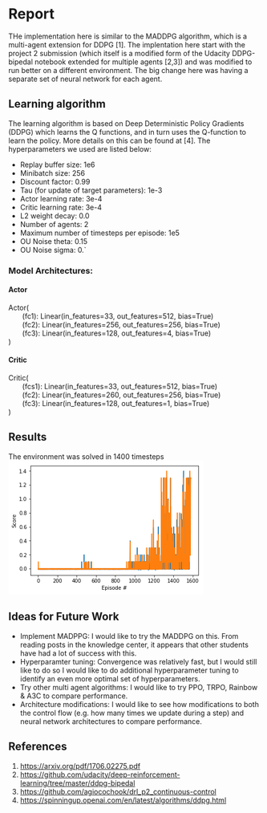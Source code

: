 # Report

THe implementation here is similar to the MADDPG algorithm, which is a multi-agent extension for DDPG [1]. The implentation here start with the project 2 submission (which itself is a modified form of the Udacity DDPG-bipedal notebook extended for multiple agents [2,3]) and was modified to run better on a different environment. The big change here was having a separate set of neural network for each agent.


## Learning algorithm

The learning algorithm is based on Deep Deterministic Policy Gradients (DDPG) which learns the Q functions, and in turn uses the Q-function to learn the policy. More details on this can be found at [4]. The hyperparameters we used are listed below:

* Replay buffer size: 1e6
* Minibatch size: 256   
* Discount factor: 0.99            
* Tau (for update of target parameters): 1e-3             
* Actor learning rate: 3e-4        
* Critic learning rate: 3e-4       
* L2 weight decay: 0.0   
* Number of agents: 2
* Maximum number of timesteps per episode: 1e5
* OU Noise theta: 0.15
* OU Noise sigma: 0.`


### Model Architectures:

#### Actor 

Actor(\
&nbsp;&nbsp;&nbsp;&nbsp;&nbsp;&nbsp;  (fc1): Linear(in_features=33, out_features=512, bias=True)\
&nbsp;&nbsp;&nbsp;&nbsp;&nbsp;&nbsp;  (fc2): Linear(in_features=256, out_features=256, bias=True)\
&nbsp;&nbsp;&nbsp;&nbsp;&nbsp;&nbsp;  (fc3): Linear(in_features=128, out_features=4, bias=True)\
)

#### Critic

Critic(\
&nbsp;&nbsp;&nbsp;&nbsp;&nbsp;&nbsp;  (fcs1): Linear(in_features=33, out_features=512, bias=True)\
&nbsp;&nbsp;&nbsp;&nbsp;&nbsp;&nbsp;  (fc2): Linear(in_features=260, out_features=256, bias=True)\
&nbsp;&nbsp;&nbsp;&nbsp;&nbsp;&nbsp;  (fc3): Linear(in_features=128, out_features=1, bias=True)\
)


## Results

The environment was solved in 1400 timesteps
![result](plot.png "Result plot")


## Ideas for Future Work

* Implement MADPPG: I would like to try the MADDPG on this. From reading posts in the knowledge center, it appears that other students have had a lot of success with this.
* Hyperparamter tuning: Convergence was relatively fast, but I would still like to do  so I would like to do additional hyperparameter tuning to identify an even more optimal set of hyperparameters.
* Try other multi agent algorithms: I would like to try PPO, TRPO, Rainbow & A3C to compare performance.
* Architecture modifications: I would like to see how modifications to both the control flow (e.g. how many times we update during a step) and neural network architectures to compare performance.

## References
1. https://arxiv.org/pdf/1706.02275.pdf
2. https://github.com/udacity/deep-reinforcement-learning/tree/master/ddpg-bipedal
3. https://github.com/agiocochook/drl_p2_continuous-control
4. https://spinningup.openai.com/en/latest/algorithms/ddpg.html
